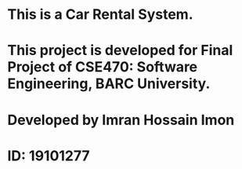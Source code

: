 # This is a Car Rental System.
# This project is developed for Final Project of CSE470: Software Engineering, BARC University.
# Developed by Imran Hossain Imon
# ID: 19101277
